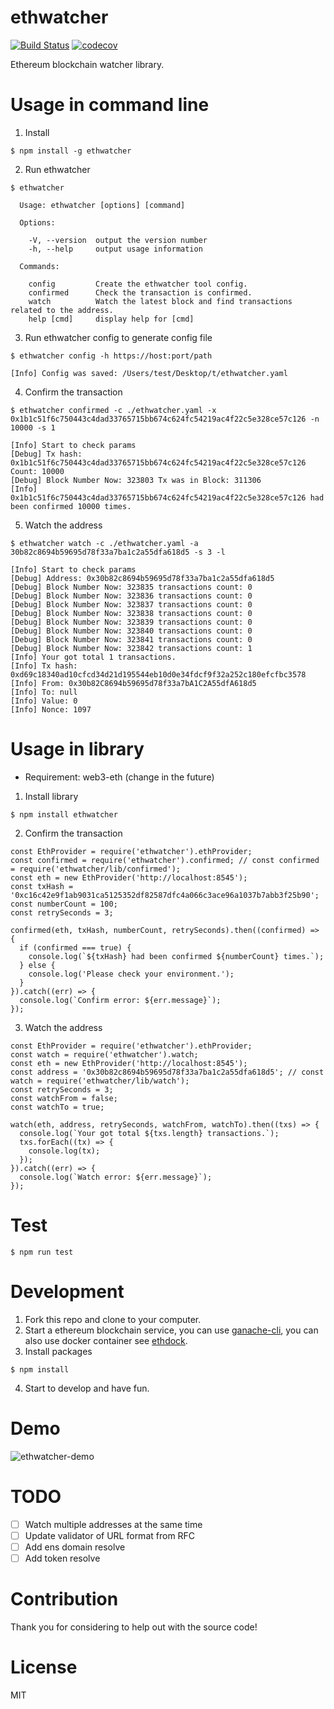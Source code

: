 # ethwatcher
[![Build Status](https://travis-ci.org/sc0Vu/ethwatcher.svg?branch=master)](https://travis-ci.org/sc0Vu/ethwatcher)
[![codecov](https://codecov.io/gh/sc0Vu/ethwatcher/branch/master/graph/badge.svg)](https://codecov.io/gh/sc0Vu/ethwatcher)

Ethereum blockchain watcher library.

# Usage in command line
1. Install
```
$ npm install -g ethwatcher
```

2. Run ethwatcher
```
$ ethwatcher

  Usage: ethwatcher [options] [command]

  Options:

    -V, --version  output the version number
    -h, --help     output usage information

  Commands:

    config         Create the ethwatcher tool config.
    confirmed      Check the transaction is confirmed.
    watch          Watch the latest block and find transactions related to the address.
    help [cmd]     display help for [cmd]
```

3. Run ethwatcher config to generate config file
```
$ ethwatcher config -h https://host:port/path

[Info] Config was saved: /Users/test/Desktop/t/ethwatcher.yaml
```

4. Confirm the transaction
```
$ ethwatcher confirmed -c ./ethwatcher.yaml -x 0x1b1c51f6c750443c4dad33765715bb674c624fc54219ac4f22c5e328ce57c126 -n 10000 -s 1

[Info] Start to check params
[Debug] Tx hash: 0x1b1c51f6c750443c4dad33765715bb674c624fc54219ac4f22c5e328ce57c126 Count: 10000
[Debug] Block Number Now: 323803 Tx was in Block: 311306
[Info] 0x1b1c51f6c750443c4dad33765715bb674c624fc54219ac4f22c5e328ce57c126 had been confirmed 10000 times.
```

5. Watch the address
```
$ ethwatcher watch -c ./ethwatcher.yaml -a 30b82c8694b59695d78f33a7ba1c2a55dfa618d5 -s 3 -l

[Info] Start to check params
[Debug] Address: 0x30b82c8694b59695d78f33a7ba1c2a55dfa618d5
[Debug] Block Number Now: 323835 transactions count: 0
[Debug] Block Number Now: 323836 transactions count: 0
[Debug] Block Number Now: 323837 transactions count: 0
[Debug] Block Number Now: 323838 transactions count: 0
[Debug] Block Number Now: 323839 transactions count: 0
[Debug] Block Number Now: 323840 transactions count: 0
[Debug] Block Number Now: 323841 transactions count: 0
[Debug] Block Number Now: 323842 transactions count: 1
[Info] Your got total 1 transactions.
[Info] Tx hash: 0xd69c18340ad10cfcd34d21d195544eb10d0e34fdcf9f32a252c180efcfbc3578
[Info] From: 0x30b82C8694b59695d78f33a7bA1C2A55dfA618d5
[Info] To: null
[Info] Value: 0
[Info] Nonce: 1097
```

# Usage in library
* Requirement: web3-eth (change in the future)

1. Install library
```
$ npm install ethwatcher
```

2. Confirm the transaction
```JS
const EthProvider = require('ethwatcher').ethProvider;
const confirmed = require('ethwatcher').confirmed; // const confirmed = require('ethwatcher/lib/confirmed');
const eth = new EthProvider('http://localhost:8545');
const txHash = '0xc16c42e9f1ab9031ca5125352df82587dfc4a066c3ace96a1037b7abb3f25b90';
const numberCount = 100;
const retrySeconds = 3;

confirmed(eth, txHash, numberCount, retrySeconds).then((confirmed) => {
  if (confirmed === true) {
    console.log(`${txHash} had been confirmed ${numberCount} times.`);
  } else {
    console.log('Please check your environment.');
  }
}).catch((err) => {
  console.log(`Confirm error: ${err.message}`);
});

```

3. Watch the address
```JS
const EthProvider = require('ethwatcher').ethProvider;
const watch = require('ethwatcher').watch;
const eth = new EthProvider('http://localhost:8545');
const address = '0x30b82c8694b59695d78f33a7ba1c2a55dfa618d5'; // const watch = require('ethwatcher/lib/watch');
const retrySeconds = 3;
const watchFrom = false;
const watchTo = true;

watch(eth, address, retrySeconds, watchFrom, watchTo).then((txs) => {
  console.log(`Your got total ${txs.length} transactions.`);
  txs.forEach((tx) => {
    console.log(tx);
  });
}).catch((err) => {
  console.log(`Watch error: ${err.message}`);
});

```


# Test
```
$ npm run test
```

# Development
1. Fork this repo and clone to your computer.
2. Start a ethereum blockchain service, you can use [ganache-cli](https://github.com/trufflesuite/ganache-cli), you can also use docker container see [ethdock](https://github.com/sc0Vu/ethdock).
3. Install packages
```
$ npm install

```
4. Start to develop and have fun.

# Demo
![ethwatcher-demo](https://user-images.githubusercontent.com/10494397/42148654-af54c29e-7e05-11e8-9610-64ea3a0fbd05.gif)

# TODO

- [ ] Watch multiple addresses at the same time
- [ ] Update validator of URL format from RFC
- [ ] Add ens domain resolve
- [ ] Add token resolve

# Contribution
Thank you for considering to help out with the source code!


# License
MIT
